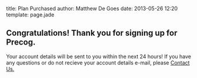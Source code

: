 title: Plan Purchased
author: Matthew De Goes
date: 2013-05-26 12:20
template: page.jade

<div class="two-columns">
    <h2>Congratulations! Thank you for signing up for Precog.</h2>
    <p>Your account details will be sent to you within the next 24 hours! If you have any questions or do not recieve your account details e-mail, please <a href="https://www.precog.com/about/contact-us/">Contact Us.</a></p>
</div>
<div class="two-columns-end">
</div>
<div class="clear-left"></div>